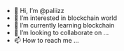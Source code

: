 - 👋 Hi, I’m @paliizz
- 👀 I’m interested in blockchain world
- 🌱 I’m currently learning blockchain
- 💞️ I’m looking to collaborate on ...
- 📫 How to reach me ...

<!---
paliizz/paliizz is a ✨ special ✨ repository because its `README.md` (this file) appears on your GitHub profile.
You can click the Preview link to take a look at your changes.
--->
